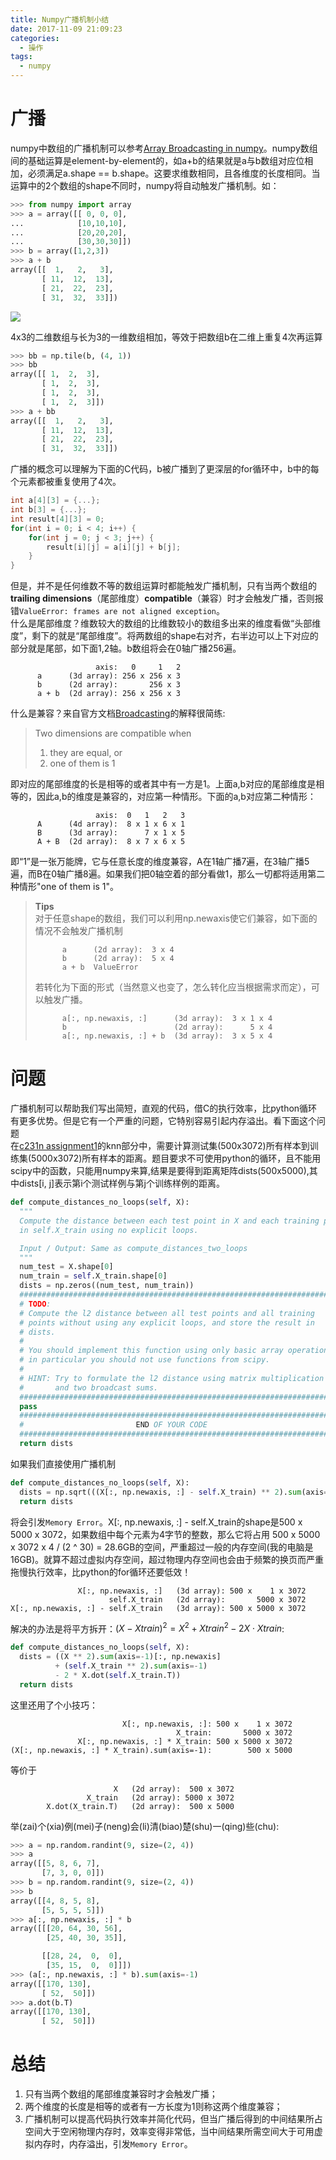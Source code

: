 ```yaml
---
title: Numpy广播机制小结
date: 2017-11-09 21:09:23
categories:
  - 操作
tags: 
  - numpy
---
```


# 广播
numpy中数组的广播机制可以参考[Array Broadcasting in numpy](http://scipy.github.io/old-wiki/pages/EricsBroadcastingDoc)。numpy数组间的基础运算是element-by-element的，如a+b的结果就是a与b数组对应位相加，必须满足a.shape == b.shape。这要求维数相同，且各维度的长度相同。当运算中的2个数组的shape不同时，numpy将自动触发广播机制。如：
```python
>>> from numpy import array
>>> a = array([[ 0, 0, 0],
...            [10,10,10],
...            [20,20,20],
...            [30,30,30]])
>>> b = array([1,2,3])
>>> a + b
array([[  1,   2,   3],
       [ 11,  12,  13],
       [ 21,  22,  23],
       [ 31,  32,  33]])
```
![](http://scipy.github.io/old-wiki/pages/image0020619.gif?action=AttachFile&do=get&target=image002.gif)

4x3的二维数组与长为3的一维数组相加，等效于把数组b在二维上重复4次再运算
```python
>>> bb = np.tile(b, (4, 1))
>>> bb
array([[ 1,  2,  3],
       [ 1,  2,  3],
       [ 1,  2,  3],
       [ 1,  2,  3]])
>>> a + bb
array([[  1,   2,   3],
       [ 11,  12,  13],
       [ 21,  22,  23],
       [ 31,  32,  33]])
```

广播的概念可以理解为下面的C代码，b被广播到了更深层的for循环中，b中的每个元素都被重复使用了4次。
```C
int a[4][3] = {...};
int b[3] = {...};
int result[4][3] = 0;
for(int i = 0; i < 4; i++) {
    for(int j = 0; j < 3; j++) {
        result[i][j] = a[i][j] + b[j];
    } 
}
```
但是，并不是任何维数不等的数组运算时都能触发广播机制，只有当两个数组的**trailing dimensions**（尾部维度）**compatible**（兼容）时才会触发广播，否则报错`ValueError: frames are not aligned exception`。<br>
什么是尾部维度？维数较大的数组的比维数较小的数组多出来的维度看做“头部维度”，剩下的就是“尾部维度”。将两数组的shape右对齐，右半边可以上下对应的部分就是尾部，如下面1,2轴。b数组将会在0轴广播256遍。
```
                   axis:   0     1   2
      a      (3d array): 256 x 256 x 3
      b      (2d array):       256 x 3
      a + b  (2d array): 256 x 256 x 3
```
什么是兼容？来自官方文档[Broadcasting](https://docs.scipy.org/doc/numpy/user/basics.broadcasting.html)的解释很简练:
> Two dimensions are compatible when
> 1. they are equal, or
> 2. one of them is 1

即对应的尾部维度的长是相等的或者其中有一方是1。上面a,b对应的尾部维度是相等的，因此a,b的维度是兼容的，对应第一种情形。下面的a,b对应第二种情形：
```
                   axis:  0   1   2   3
      A      (4d array):  8 x 1 x 6 x 1
      B      (3d array):      7 x 1 x 5
      A + B  (2d array):  8 x 7 x 6 x 5
```
即“1”是一张万能牌，它与任意长度的维度兼容，A在1轴广播7遍，在3轴广播5遍，而B在0轴广播8遍。如果我们把0轴空着的部分看做1，那么一切都将适用第二种情形"one of them is 1"。

> **Tips** <br>
> 对于任意shape的数组，我们可以利用np.newaxis使它们兼容，如下面的情况不会触发广播机制
> ```
>       a      (2d array):  3 x 4
>       b      (2d array):  5 x 4
>       a + b  ValueError
> ```
> 若转化为下面的形式（当然意义也变了，怎么转化应当根据需求而定），可以触发广播。
> ```
>       a[:, np.newaxis, :]      (3d array):  3 x 1 x 4
>       b                        (2d array):      5 x 4
>       a[:, np.newaxis, :] + b  (3d array):  3 x 5 x 4
> ```
> 

# 问题
广播机制可以帮助我们写出简短，直观的代码，借C的执行效率，比python循环有更多优势。但是它有一个严重的问题，它特别容易引起内存溢出。看下面这个问题<br>
在[c231n assignment1](http://cs231n.github.io/assignments2017/assignment1/)的knn部分中，需要计算测试集(500x3072)所有样本到训练集(5000x3072)所有样本的距离。题目要求不可使用python的循环，且不能用scipy中的函数，只能用numpy来算,结果是要得到距离矩阵dists(500x5000),其中dists[i, j]表示第i个测试样例与第j个训练样例的距离。
```python
def compute_distances_no_loops(self, X):
  """
  Compute the distance between each test point in X and each training point
  in self.X_train using no explicit loops.

  Input / Output: Same as compute_distances_two_loops
  """
  num_test = X.shape[0]
  num_train = self.X_train.shape[0]
  dists = np.zeros((num_test, num_train)) 
  #########################################################################
  # TODO:                                                                 #
  # Compute the l2 distance between all test points and all training      #
  # points without using any explicit loops, and store the result in      #
  # dists.                                                                #
  #                                                                       #
  # You should implement this function using only basic array operations; #
  # in particular you should not use functions from scipy.                #
  #                                                                       #
  # HINT: Try to formulate the l2 distance using matrix multiplication    #
  #       and two broadcast sums.                                         #
  #########################################################################
  pass
  #########################################################################
  #                         END OF YOUR CODE                              #
  #########################################################################
  return dists
```
如果我们直接使用广播机制
```python
def compute_distances_no_loops(self, X):
  dists = np.sqrt(((X[:, np.newaxis, :] - self.X_train) ** 2).sum(axis=-1))
  return dists
```
将会引发`Memory Error`。X[:, np.newaxis, :] - self.X_train的shape是500 x 5000 x 3072，如果数组中每个元素为4字节的整数，那么它将占用 500 x 5000 x 3072 x 4 / (2 ^ 30) = 28.6GB的空间，严重超过一般的内存空间(我的电脑是16GB)。就算不超过虚拟内存空间，超过物理内存空间也会由于频繁的换页而严重拖慢执行效率，比python的for循环还要低效！
```
               X[:, np.newaxis, :]   (3d array): 500 x    1 x 3072
                      self.X_train   (2d array):       5000 x 3072
X[:, np.newaxis, :] - self.X_train   (3d array): 500 x 5000 x 3072
```

解决的办法是将平方拆开：$(X-Xtrain)^2 = X^2 + Xtrain^2-2X \cdot Xtrain$:
```python
def compute_distances_no_loops(self, X):
  dists = ((X ** 2).sum(axis=-1)[:, np.newaxis]  
          + (self.X_train ** 2).sum(axis=-1) 
          - 2 * X.dot(self.X_train.T))
  return dists
```
这里还用了个小技巧：
```
                         X[:, np.newaxis, :]: 500 x    1 x 3072
                                     X_train:       5000 x 3072
               X[:, np.newaxis, :] * X_train: 500 x 5000 x 3072
(X[:, np.newaxis, :] * X_train).sum(axis=-1):        500 x 5000
```
等价于
```
                       X   (2d array):  500 x 3072
                 X_train   (2d array): 5000 x 3072
        X.dot(X_train.T)   (2d array):  500 x 5000
```
举(zai)个(xia)例(mei)子(neng)会(li)清(biao)楚(shu)一(qing)些(chu):
```python
>>> a = np.random.randint(9, size=(2, 4))
>>> a
array([[5, 8, 6, 7],
       [7, 3, 0, 0]])
>>> b = np.random.randint(9, size=(2, 4))
>>> b
array([[4, 8, 5, 8],
       [5, 5, 5, 5]])
>>> a[:, np.newaxis, :] * b
array([[[20, 64, 30, 56],
        [25, 40, 30, 35]],

       [[28, 24,  0,  0],
        [35, 15,  0,  0]]])
>>> (a[:, np.newaxis, :] * b).sum(axis=-1)
array([[170, 130],
       [ 52,  50]])   
>>> a.dot(b.T)
array([[170, 130],
       [ 52,  50]])
```

# 总结
1. 只有当两个数组的尾部维度兼容时才会触发广播；
2. 两个维度的长度是相等的或者有一方长度为1则称这两个维度兼容；
3. 广播机制可以提高代码执行效率并简化代码，但当广播后得到的中间结果所占空间大于空闲物理内存时，效率变得非常低，当中间结果所需空间大于可用虚拟内存时，内存溢出，引发`Memory Error`。

<div id="container"></div>
<link rel="stylesheet" href="https://imsun.github.io/gitment/style/default.css">
<script src="https://imsun.github.io/gitment/dist/gitment.browser.js"></script>
<script>
var gitment = new Gitment({
  id: 'numpy_broadcasting',
  title: 'Numpy广播机制小结',
  owner: 'yiyang186',
  repo: 'blog_comment',
  oauth: {
    client_id: '2786ddc8538588bfc0c8',
    client_secret: '83713f049f4b7296d27fe579a30cdfe9e2e45215',
  },
})
gitment.render('container')
</script>